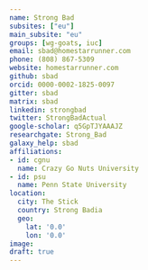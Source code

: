 ```yaml
---
name: Strong Bad
subsites: ["eu"]
main_subsite: "eu"
groups: [wg-goats, iuc]
email: sbad@homestarrunner.com
phone: (808) 867-5309
website: homestarrunner.com
github: sbad
orcid: 0000-0002-1825-0097
gitter: sbad
matrix: sbad
linkedin: strongbad
twitter: StrongBadActual
google-scholar: q5GpTJYAAAJZ
researchgate: Strong_Bad
galaxy_help: sbad
affiliations:
- id: cgnu
  name: Crazy Go Nuts University
- id: psu
  name: Penn State University
location:
  city: The Stick
  country: Strong Badia
  geo:
    lat: '0.0'
    lon: '0.0'
image:
draft: true
---
```

